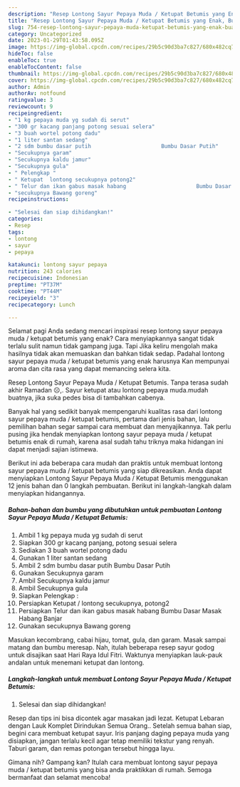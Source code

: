 ```yaml
---
description: "Resep Lontong Sayur Pepaya Muda / Ketupat Betumis yang Enak, Buat Buka Puasa}"
title: "Resep Lontong Sayur Pepaya Muda / Ketupat Betumis yang Enak, Buat Buka Puasa}"
slug: 754-resep-lontong-sayur-pepaya-muda-ketupat-betumis-yang-enak-buat-buka-puasa
category: Uncategorized
date: 2023-01-29T01:43:58.095Z
image: https://img-global.cpcdn.com/recipes/29b5c90d3ba7c827/680x482cq70/lontong-sayur-pepaya-muda-ketupat-betumis-foto-resep-utama.jpg
hideToc: false
enableToc: true
enableTocContent: false
thumbnail: https://img-global.cpcdn.com/recipes/29b5c90d3ba7c827/680x482cq70/lontong-sayur-pepaya-muda-ketupat-betumis-foto-resep-utama.jpg
cover: https://img-global.cpcdn.com/recipes/29b5c90d3ba7c827/680x482cq70/lontong-sayur-pepaya-muda-ketupat-betumis-foto-resep-utama.jpg
author: Admin
authorAv: notfound
ratingvalue: 3
reviewcount: 9
recipeingredient:
- "1 kg pepaya muda yg sudah di serut"
- "300 gr kacang panjang potong sesuai selera"
- "3 buah wortel potong dadu"
- "1 liter santan sedang"
- "2 sdm bumbu dasar putih                      Bumbu Dasar Putih"
- "Secukupnya garam"
- "Secukupnya kaldu jamur"
- "Secukupnya gula"
- " Pelengkap "
- " Ketupat  lontong secukupnya potong2"
- " Telur dan ikan gabus masak habang                      Bumbu Dasar Masak Habang Banjar"
- "secukupnya Bawang goreng"
recipeinstructions:

- "Selesai dan siap dihidangkan!"
categories:
- Resep
tags:
- lontong
- sayur
- pepaya

katakunci: lontong sayur pepaya 
nutrition: 243 calories
recipecuisine: Indonesian
preptime: "PT37M"
cooktime: "PT44M"
recipeyield: "3"
recipecategory: Lunch

---
```



Selamat pagi Anda sedang mencari inspirasi resep lontong sayur pepaya muda / ketupat betumis yang enak? Cara menyiapkannya sangat tidak terlalu sulit namun tidak gampang juga. Tapi Jika keliru mengolah maka hasilnya tidak akan memuaskan dan bahkan tidak sedap. Padahal lontong sayur pepaya muda / ketupat betumis yang enak harusnya Kan mempunyai aroma dan cita rasa yang dapat memancing selera kita.


Resep Lontong Sayur Pepaya Muda / Ketupat Betumis. Tanpa terasa sudah akhir Ramadan ☹️,. Sayur ketupat atau lontong pepaya muda.mudah buatnya, jika suka pedes bisa di tambahkan cabenya.

Banyak hal yang sedikit banyak mempengaruhi kualitas rasa dari lontong sayur pepaya muda / ketupat betumis, pertama dari jenis bahan, lalu pemilihan bahan segar sampai cara membuat dan menyajikannya. Tak perlu pusing jika hendak menyiapkan lontong sayur pepaya muda / ketupat betumis enak di rumah, karena asal sudah tahu triknya maka hidangan ini dapat menjadi sajian istimewa.


Berikut ini ada beberapa cara mudah dan praktis untuk membuat lontong sayur pepaya muda / ketupat betumis yang siap dikreasikan. Anda dapat menyiapkan Lontong Sayur Pepaya Muda / Ketupat Betumis menggunakan 12 jenis bahan dan 0 langkah pembuatan. Berikut ini langkah-langkah dalam menyiapkan hidangannya.

<!--inarticleads1-->

##### Bahan-bahan dan bumbu yang dibutuhkan untuk pembuatan Lontong Sayur Pepaya Muda / Ketupat Betumis:

1. Ambil 1 kg pepaya muda yg sudah di serut
1. Siapkan 300 gr kacang panjang, potong sesuai selera
1. Sediakan 3 buah wortel potong dadu
1. Gunakan 1 liter santan sedang
1. Ambil 2 sdm bumbu dasar putih                      Bumbu Dasar Putih
1. Gunakan Secukupnya garam
1. Ambil Secukupnya kaldu jamur
1. Ambil Secukupnya gula
1. Siapkan  Pelengkap :
1. Persiapkan  Ketupat / lontong secukupnya, potong2
1. Persiapkan  Telur dan ikan gabus masak habang                      Bumbu Dasar Masak Habang Banjar
1. Gunakan secukupnya Bawang goreng


Masukan kecombrang, cabai hijau, tomat, gula, dan garam. Masak sampai matang dan bumbu meresap. Nah, itulah beberapa resep sayur godog untuk disajikan saat Hari Raya Idul Fitri. Waktunya menyiapkan lauk-pauk andalan untuk menemani ketupat dan lontong. 

<!--inarticleads2-->

##### Langkah-langkah untuk membuat Lontong Sayur Pepaya Muda / Ketupat Betumis:


1. Selesai dan siap dihidangkan!

Resep dan tips ini bisa dicontek agar masakan jadi lezat. Ketupat Lebaran dengan Lauk Komplet Dirindukan Semua Orang.. Setelah semua bahan siap, begini cara membuat ketupat sayur. Iris panjang daging pepaya muda yang disiapkan, jangan terlalu kecil agar tetap memiliki tekstur yang renyah. Taburi garam, dan remas potongan tersebut hingga layu. 

Gimana nih? Gampang kan? Itulah cara membuat lontong sayur pepaya muda / ketupat betumis yang bisa anda praktikkan di rumah. Semoga bermanfaat dan selamat mencoba!

